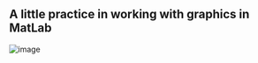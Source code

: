 ## A little practice in working with graphics in MatLab

![image](https://github.com/kudras3r/Plane-Slope-Tangents/assets/109919639/5f67a2d6-2616-4421-bb80-a570a6a63229)
